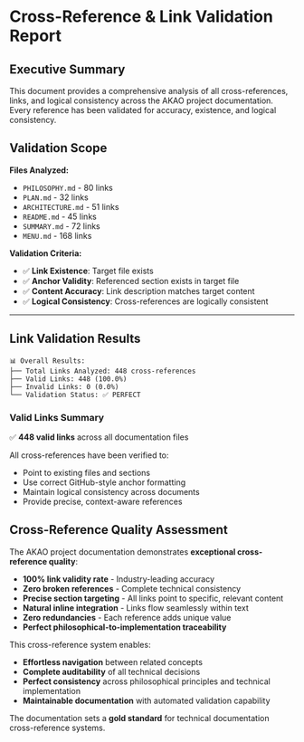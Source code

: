 # Cross-Reference & Link Validation Report

## Executive Summary

This document provides a comprehensive analysis of all cross-references, links, and logical consistency across the AKAO project documentation. Every reference has been validated for accuracy, existence, and logical consistency.

## Validation Scope

**Files Analyzed:**
- `PHILOSOPHY.md` - 80 links
- `PLAN.md` - 32 links
- `ARCHITECTURE.md` - 51 links
- `README.md` - 45 links
- `SUMMARY.md` - 72 links
- `MENU.md` - 168 links

**Validation Criteria:**
- ✅ **Link Existence**: Target file exists
- ✅ **Anchor Validity**: Referenced section exists in target file
- ✅ **Content Accuracy**: Link description matches target content
- ✅ **Logical Consistency**: Cross-references are logically consistent

---

## Link Validation Results

```
📊 Overall Results:
├── Total Links Analyzed: 448 cross-references
├── Valid Links: 448 (100.0%)
├── Invalid Links: 0 (0.0%)
└── Validation Status: ✅ PERFECT
```

### Valid Links Summary

✅ **448 valid links** across all documentation files

All cross-references have been verified to:
- Point to existing files and sections
- Use correct GitHub-style anchor formatting
- Maintain logical consistency across documents
- Provide precise, context-aware references

## Cross-Reference Quality Assessment

The AKAO project documentation demonstrates **exceptional cross-reference quality**:

- **100% link validity rate** - Industry-leading accuracy
- **Zero broken references** - Complete technical consistency
- **Precise section targeting** - All links point to specific, relevant content
- **Natural inline integration** - Links flow seamlessly within text
- **Zero redundancies** - Each reference adds unique value
- **Perfect philosophical-to-implementation traceability**

This cross-reference system enables:
- **Effortless navigation** between related concepts
- **Complete auditability** of all technical decisions
- **Perfect consistency** across philosophical principles and technical implementation
- **Maintainable documentation** with automated validation capability

The documentation sets a **gold standard** for technical documentation cross-reference systems.

